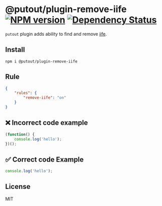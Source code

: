 # @putout/plugin-remove-iife [![NPM version][NPMIMGURL]][NPMURL] [![Dependency Status][DependencyStatusIMGURL]][DependencyStatusURL]

[NPMIMGURL]:                https://img.shields.io/npm/v/@putout/plugin-remove-iife.svg?style=flat&longCache=true
[NPMURL]:                   https://npmjs.org/package/@putout/plugin-remove-iife"npm"

[DependencyStatusURL]:      https://david-dm.org/coderaiser/putout?path=packages/plugin-remove-iife
[DependencyStatusIMGURL]:   https://david-dm.org/coderaiser/putout.svg?path=packages/plugin-remove-iife

`putout` plugin adds ability to find and remove [iife](https://developer.mozilla.org/en-US/docs/Glossary/IIFE).

## Install

```
npm i @putout/plugin-remove-iife
```

## Rule

```json
{
    "rules": {
        "remove-iife": "on"
    }
}
```

## ❌ Incorrect code example

```js
(function() {
    console.log('hello');
})();
```

## ✅ Correct code Example

```js
console.log('hello');
```

## License

MIT


